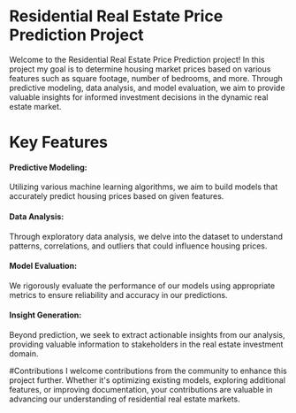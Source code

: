 # Residential Real Estate Price Prediction Project

Welcome to the Residential Real Estate Price Prediction project!
In this project my goal is to determine housing market prices based on various features such as square footage, number of bedrooms, and more. Through predictive modeling, data analysis, and model evaluation, we aim to provide valuable insights for informed investment decisions in the dynamic real estate market.

# Key Features
<H4>Predictive Modeling:</H4> Utilizing various machine learning algorithms, we aim to build models that accurately predict housing prices based on given features.
<H4>Data Analysis:</H4> Through exploratory data analysis, we delve into the dataset to understand patterns, correlations, and outliers that could influence housing prices.
<H4>Model Evaluation:</H4> We rigorously evaluate the performance of our models using appropriate metrics to ensure reliability and accuracy in our predictions.
<H4>Insight Generation:</H4> Beyond prediction, we seek to extract actionable insights from our analysis, providing valuable information to stakeholders in the real estate investment domain.

#Contributions
I welcome contributions from the community to enhance this project further. Whether it's optimizing existing models, exploring additional features, or improving documentation, your contributions are valuable in advancing our understanding of residential real estate markets.
